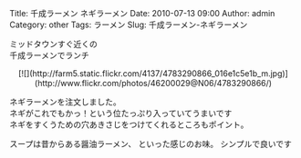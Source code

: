 Title: 千成ラーメン ネギラーメン
Date: 2010-07-13 09:00
Author: admin
Category: other
Tags: ラーメン
Slug: 千成ラーメン-ネギラーメン

ミッドタウンすぐ近くの  
千成ラーメンでランチ

<p>
<center>
[![](http://farm5.static.flickr.com/4137/4783290866_016e1c5e1b_m.jpg)](http://www.flickr.com/photos/46200029@N06/4783290866/)

</center>
  
ネギラーメンを注文しました。  
ネギがこれでもかっ！という位たっぷり入っていてうまいです  
ネギをすくうための穴あきさじをつけてくれるところもポイント。

</p>
スープは昔からある醤油ラーメン、  
といった感じのお味。  
シンプルで良いです
